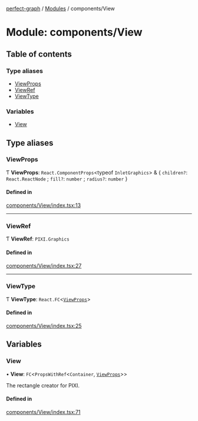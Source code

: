 [perfect-graph](../README.md) / [Modules](../modules.md) / components/View

# Module: components/View

## Table of contents

### Type aliases

- [ViewProps](components_View.md#viewprops)
- [ViewRef](components_View.md#viewref)
- [ViewType](components_View.md#viewtype)

### Variables

- [View](components_View.md#view)

## Type aliases

### ViewProps

Ƭ **ViewProps**: `React.ComponentProps`<typeof `InletGraphics`\> & { `children?`: `React.ReactNode` ; `fill?`: `number` ; `radius?`: `number`  }

#### Defined in

[components/View/index.tsx:13](https://github.com/MaastrichtU-IDS/perfect-graph/blob/15648b3/src/components/View/index.tsx#L13)

___

### ViewRef

Ƭ **ViewRef**: `PIXI.Graphics`

#### Defined in

[components/View/index.tsx:27](https://github.com/MaastrichtU-IDS/perfect-graph/blob/15648b3/src/components/View/index.tsx#L27)

___

### ViewType

Ƭ **ViewType**: `React.FC`<[`ViewProps`](components_View.md#viewprops)\>

#### Defined in

[components/View/index.tsx:25](https://github.com/MaastrichtU-IDS/perfect-graph/blob/15648b3/src/components/View/index.tsx#L25)

## Variables

### View

• **View**: `FC`<`PropsWithRef`<`Container`, [`ViewProps`](components_View.md#viewprops)\>\>

The rectangle creator for PIXI.

#### Defined in

[components/View/index.tsx:71](https://github.com/MaastrichtU-IDS/perfect-graph/blob/15648b3/src/components/View/index.tsx#L71)
